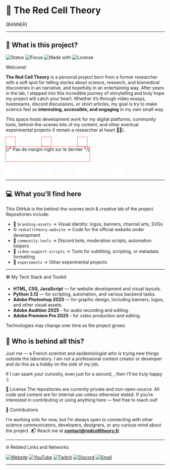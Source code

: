 # 🧬 The Red Cell Theory

[BANNER]

---

## 🧬 What is this project?

![Status](https://img.shields.io/badge/status-in_progress-yellow)
![Focus](https://img.shields.io/badge/focus-science_storytelling-blueviolet)
![Made with](https://img.shields.io/badge/made_with-curiosity_&_passion-ff69b4)
![License](https://img.shields.io/badge/license-Proprietary-lightgrey)

Welcome!

**The Red Cell Theory** is a personal project born from a former researcher with a soft spot for telling stories about science, research, and biomedical discoveries in an narrative, and hopefully in an entertaining way. After years in the lab, I stepped into this incredible journey of storytelling and truly hope my project will catch your heart. Whether it’s through video essays, livestreams, discord discussions, or short articles, my goal is try to make science feel as **interesting, accessible, and engaging** in my own small way. 

This space hosts development work for my digital platforms, community tools, behind-the-scenes bits of my content, and other eventual experimental projects (I remain a researcher at heart 🧪✨).

<p align="left">
  <a href="URL_YOUTUBE_A_REMPLACER" target="_blank" rel="noopener noreferrer" style="margin-right: 80px; text-decoration: none !important; border-bottom: none !important; display: inline-block; outline: 1px dashed red; /* Style de débogage */ vertical-align: top;">
    <img src="https://raw.githubusercontent.com/redcelltheory/branding-assets/main/popular-logos/youtube.svg" alt="YouTube" style="height: 30px; display: block; /* Pour éviter des espaces sous l'image */"/>
  </a>
  <a href="https://twitch.tv/theredcelltheory" target="_blank" rel="noopener noreferrer" style="margin-right: 80px; text-decoration: none !important; border-bottom: none !important; display: inline-block; outline: 1px dashed red; /* Style de débogage */ vertical-align: top;">
    <img src="https://raw.githubusercontent.com/redcelltheory/branding-assets/main/popular-logos/twitch.svg" alt="Twitch" style="height: 30px; display: block;"/>
  </a>
  <a href="URL_DISCORD_A_REMPLACER" target="_blank" rel="noopener noreferrer" style="margin-right: 80px; text-decoration: none !important; border-bottom: none !important; display: inline-block; outline: 1px dashed red; /* Style de débogage */ vertical-align: top;">
    <img src="https://raw.githubusercontent.com/redcelltheory/branding-assets/main/popular-logos/discord.svg" alt="Discord" style="height: 30px; display: block;"/>
  </a>
  <a href="https://github.com/redcelltheory" target="_blank" rel="noopener noreferrer" style="text-decoration: none !important; border-bottom: none !important; display: inline-block; outline: 1px dashed red; /* Style de débogage */ vertical-align: top;"> {/* Pas de margin-right sur le dernier */}
    <img src="https://raw.githubusercontent.com/redcelltheory/branding-assets/main/popular-logos/github.svg" alt="GitHub" style="height: 30px; display: block;"/>
  </a>
</p>

<p align="left">
  <a href="https://www.youtube.com/@redcelltheory" target="_blank" rel="noopener noreferrer" style="margin-right: 80px; text-decoration: none; border-bottom: none; display: inline-block;">
    <img src="https://raw.githubusercontent.com/redcelltheory/branding-assets/main/popular-logos/youtube.svg" alt="YouTube" style="height: 30px; vertical-align: middle;"/>
  </a>
  <a href="https://twitch.tv/theredcelltheory" target="_blank" rel="noopener noreferrer" style="margin-right: 80px; text-decoration: none; border-bottom: none; display: inline-block;">
    <img src="https://raw.githubusercontent.com/redcelltheory/branding-assets/main/popular-logos/twitch.svg" alt="Twitch" style="height: 30px; vertical-align: middle;"/>
  </a>
  <a href="URL_DISCORD_A_REMPLACER" target="_blank" rel="noopener noreferrer" style="margin-right: 80px; text-decoration: none; border-bottom: none; display: inline-block;">
    <img src="https://raw.githubusercontent.com/redcelltheory/branding-assets/main/popular-logos/discord.svg" alt="Discord" style="height: 30px; vertical-align: middle;"/>
  </a>
  <a href="https://github.com/redcelltheory" target="_blank" rel="noopener noreferrer" style="text-decoration: none; border-bottom: none; display: inline-block;">
    <img src="https://raw.githubusercontent.com/redcelltheory/branding-assets/main/popular-logos/github.svg" alt="GitHub" style="height: 30px; vertical-align: middle;"/>
  </a>
</p>

---

## 💻 What you’ll find here

This GitHub is the behind-the-scenes tech & creative lab of the project. Repositories include:

- 🎨 `branding-assets` → Visual identity: logos, banners, channel arts, SVGs
- 🌐 `redcelltheory-website` → Code for the official website under development
- 🤖 `community-tools` → Discord bots, moderation scripts, automation helpers
- 🎥 `video-support-scripts` → Tools for subtitling, scripting, or metadata formatting
- 🧪 `experiments` → Other experimental projects

---

🛠️ My Tech Stack and Toolkit

- **HTML, CSS, JavaScript** — for website development and visual layouts.
- **Python 3.12** — for scripting, automation, and various backend tasks.
- **Adobe Photoshop 2025** — for graphic design, including banners, logos, and other visual assets.
- **Adobe Audition 2025** - for audio recording and editing.
- **Adobe Premiere Pro 2025** - for video production and editing.

Technologies may change over time as the project grows.


## 🧠 Who is behind all this?

Just me — a French scientist and epidemiologist who is trying new things outside the laboratory.
I am not a professional content creator or developer and do this as a hobby on the side of my job.

If I can spark your curiosity, even just for a second, , then I’ll be truly happy :)

📜 License
The repositories are currently private and non-open-source. All code and content are for internal use unless otherwise stated. If you’re interested in contributing or using anything here — feel free to reach out!

🤝 Contributions

I'm working solo for now, but I’m always open to connecting with other science communicators, developers, designers, or any curious mind about the project.
📬 Reach me at **contact@redcelltheory.fr**

---

🌐 Related Links and Networks

[![Website](https://img.shields.io/badge/Website-blue?style=for-the-badge&logo=firefoxbrowser&logoColor=white)](https://www.redcelltheory.fr)
[![YouTube](https://img.shields.io/badge/YouTube-%23FF0000.svg?style=for-the-badge&logo=YouTube&logoColor=white)](https://www.youtube.com/@redcelltheory)
[![Twitch](https://img.shields.io/badge/Twitch-%239146FF.svg?style=for-the-badge&logo=Twitch&logoColor=white)](https://twitch.tv/theredcelltheory)
[![Discord](https://img.shields.io/badge/Discord-%235865F2.svg?style=for-the-badge&logo=discord&logoColor=white)](https://discord.gg/yourserver)
[![Email](https://img.shields.io/badge/Email-grey?style=for-the-badge&logo=gmail&logoColor=white)](mailto:contact@redcelltheory.fr)

---
